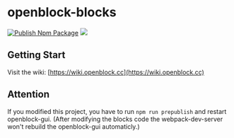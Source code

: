 # openblock-blocks

[![Publish Npm Package](https://github.com/openblockcc/openblock-blocks/actions/workflows/publish-npm-package.yml/badge.svg)](https://github.com/openblockcc/openblock-blocks/actions/workflows/publish-npm-package.yml) ![](https://img.shields.io/github/license/openblockcc/openblock-blocks)

## Getting Start

Visit the wiki: [https://wiki.openblock.cc](https://wiki.openblock.cc)

## Attention

If you modified this project, you have to run `npm run prepublish`  and restart openblock-gui. (After modifying the blocks code the webpack-dev-server won't rebuild the openblock-gui automaticly.)
